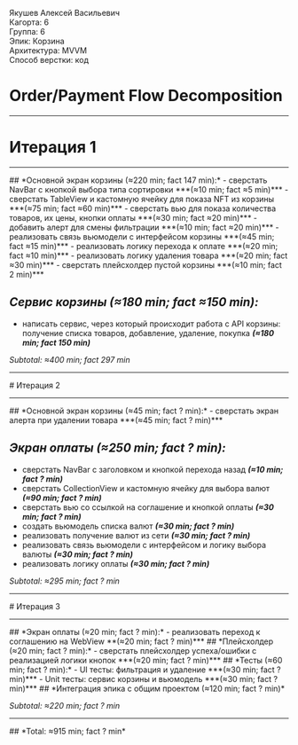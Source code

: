 Якушев Алексей Васильевич
<br /> Кагорта: 6
<br /> Группа: 6
<br /> Эпик: Корзина
<br /> Архитектура: MVVM
<br /> Способ верстки: код

# Order/Payment Flow Decomposition
<hr>

# Итерация 1
<hr>
## *Основной экран корзины (≈220 min; fact 147 min):*
 - сверстать NavBar с кнопкой выбора типа сортировки ***(≈10 min; fact ≈5 min)***
 - сверстать TableView и кастомную ячейку для показа NFT из корзины ***(≈75 min; fact ≈60 min)***
 - сверстать вью для показа количества товаров, их цены, кнопки оплаты ***(≈30 min; fact ≈20 min)***
 - добавить алерт для смены фильтрации ***(≈10 min; fact ≈20 min)***
 - реализовать связь вьюмодели с интерфейсом корзины ***(≈45 min; fact ≈15 min)***
 - реализовать логику перехода к оплате ***(≈20 min; fact ≈10 min)***
 - реализовать логику удаления товара ***(≈20 min; fact ≈30 min)***
 - сверстать плейсхолдер пустой корзины ***(≈10 min; fact 2 min)***

## *Сервис корзины (≈180 min; fact ≈150 min):*
 - написать сервис, через который происходит работа с API корзины: получение списка товаров, добавление, удаление, покупка ***(≈180 min; fact 150 min)***

*Subtotal: ≈400 min; fact 297 min*
<hr>
# Итерация 2
<hr>
## *Основной экран корзины (≈45 min; fact ? min):*
 - сверстать экран алерта при удалении товара ***(≈45 min; fact ? min)***

## *Экран оплаты (≈250 min; fact ? min):*
- сверстать NavBar с заголовком и кнопкой перехода назад  ***(≈10 min; fact ? min)***
 - сверстать CollectionView и кастомную ячейку для выбора валют ***(≈90 min; fact ? min)***
 - сверстать вью со ссылкой на соглашение и кнопкой оплаты ***(≈30 min; fact ? min)***
 - создать вьюмодель списка валют  ***(≈30 min; fact ? min)***
 - реализовать получение валют из сети ***(≈30 min; fact ? min)***
 - реализовать связь вьюмодели с интерфейсом и логику выбора валюты ***(≈30 min; fact ? min)***
 - реализовать логику оплаты  ***(≈30 min; fact ? min)***

*Subtotal: ≈295 min; fact ? min*
<hr>
# Итерация 3
<hr>
## *Экран оплаты (≈20 min; fact ? min):*
 - реализовать переход к соглашению на WebView **(≈20 min; fact ? min)***
## *Плейсхолдер (≈20 min; fact ? min):*
 - сверстать плейсхолдер успеха/ошибки с реализацией логики кнопок ***(≈20 min; fact ? min)***
## *Тесты (≈60 min; fact ? min):*
- UI тесты: фильтрация и удаление ***(≈30 min; fact ? min)***
- Unit тесты: сервис корзины и вьюмодель ***(≈30 min; fact ? min)***
## *Интеграция эпика с общим проектом (≈120 min; fact ? min)*

*Subtotal: ≈220 min; fact ? min*
<hr>
## *Total: ≈915 min; fact ? min*










